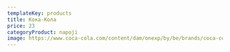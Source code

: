 ```yaml
---
templateKey: products
title: Кока-Кола
price: 23
categoryProduct: napoji
image: https://www.coca-cola.com/content/dam/onexp/by/be/brands/coca-cola/by_coca-cola_prod_classic_750x750_v2.jpg/width2674.jpg
---
```

